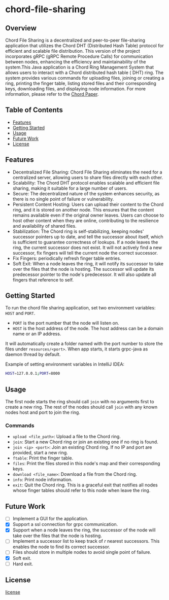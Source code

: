 # chord-file-sharing

## Overview

Chord File Sharing is a decentralized and peer-to-peer file-sharing application that utilizes the Chord DHT (Distributed
Hash Table) protocol for efficient and scalable file distribution. This version of the project incorporates gRPC (gRPC
Remote Procedure Calls) for communication between nodes, enhancing the efficiency and maintainability of the system.This
Java application is a Chord Ring Management System that allows users to interact with a Chord distributed hash table (
DHT) ring. The system provides various commands for uploading files, joining or creating a ring, printing the finger
table, listing stored files and their corresponding keys, downloading files, and displaying node information. For more
information, please refer to the [Chord Paper](https://github.com/FengyiQuan/chord-file-sharing/blob/main/chord.pdf).

## Table of Contents

- [Features](#features)
- [Getting Started](#getting-started)
- [Usage](#usage)
- [Future Work](#future-work)
- [License](#license)

## Features

- Decentralized File Sharing: Chord File Sharing eliminates the need for a centralized server, allowing users to share
  files directly with each other.
- Scalability: The Chord DHT protocol enables scalable and efficient file sharing, making it suitable for a large number
  of users.
- Secure: The decentralized nature of the system enhances security, as there is no single point of failure or
  vulnerability.
- Persistent Content Hosting: Users can upload their content to the Chord ring, and it is stored on another node. This
  ensures that the content remains available even if the original owner leaves. Users can choose to host other content
  when they are online, contributing to the resilience and availability of shared files.
- Stabilization: The Chord ring is self-stabilizing, keeping nodes' successor pointers up to date, and tell the
  successor about itself, which is sufficient to guarantee correctness of lookups. If a node leaves the ring, the
  current successor does not exist. It will not actively find a new successor, fix fingers will tell the current node
  the correct successor.
- Fix Fingers: periodically refresh finger table entries.
- Soft Exit: When a node leaves the ring, it will notify its successor to take over the files that the node is hosting.
  The successor will update its predecessor pointer to the node's predecessor. It will also update all fingers that
  reference to self.

## Getting Started

To run the chord file sharing application, set two environment variables: `HOST` and `PORT`.

- `PORT` is the port number that the node will listen on.
- `HOST` is the host address of the node. The host address can be a domain name or an IP address.

It will automatically create a folder named with the port number to store the files under `resources/<port>`. When app
starts, it starts grpc-java as daemon thread by default.

Example of setting environment variables in IntelliJ IDEA:

```bash
HOST=127.0.0.1;PORT=8000
```

## Usage

The first node starts the ring should call `join` with no arguments first to create a new ring. The rest of the nodes
should call `join` with any known nodes host and port to join the ring.

### Commands

- `upload <file_path>`: Upload a file to the Chord ring.
- `join`: Start a new Chord ring or join an existing one if no ring is found.
- `join <ip> <port>`: Join an existing Chord ring. If no IP and port are provided, start a new ring.
- `ftable`: Print the finger table.
- `files`: Print the files stored in this node's map and their corresponding keys.
- `download <file_name>`: Download a file from the Chord ring.
- `info`: Print node information.
- `exit`: Quit the Chord ring. This is a graceful exit that notifies all nodes whose finger tables should refer to this
  node when leave the ring.

## Future Work

- [ ] Implement a GUI for the application.
- [x] Support a ssl connection for grpc communication.
- [x] Support when a node leaves the ring, the successor of the node will take over the files that the node is hosting.
- [ ] Implement a successor list to keep track of *r* nearest successors. This enables the node to find its correct
  successor.
- [ ] Files should store in multiple nodes to avoid single point of failure.
- [x] Soft exit.
- [ ] Hard exit.

## License

[license](https://github.com/FengyiQuan/chord-file-sharing/blob/main/LICENSE)